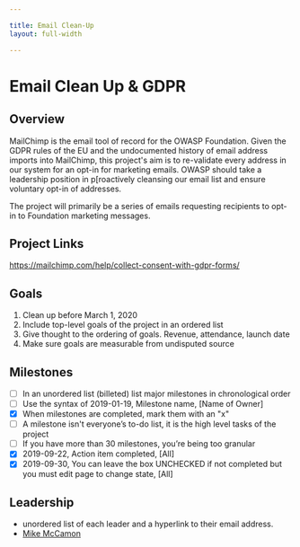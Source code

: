```yaml
---

title: Email Clean-Up
layout: full-width

---
```


# Email Clean Up & GDPR

## Overview

MailChimp is the email tool of record for the OWASP Foundation. Given the GDPR rules of the EU and the undocumented history of email address imports into MailChimp, this project's aim is to re-validate every address in our system for an opt-in for marketing emails. OWASP should take a leadership position in p[roactively cleansing our email list and ensure voluntary opt-in of addresses.

The project will primarily be a series of emails requesting recipients to opt-in to Foundation marketing messages.

## Project Links

https://mailchimp.com/help/collect-consent-with-gdpr-forms/

## Goals

1. Clean up before March 1, 2020
1. Include top-level goals of the project in an ordered list
2. Give thought to the ordering of goals. Revenue, attendance, launch date
3. Make sure goals are measurable from undisputed source

## Milestones

- [ ] In an unordered list (billeted) list major milestones in chronological order
- [ ] Use the syntax of 2019-01-19, Milestone name, [Name of Owner]
- [x] When milestones are completed, mark them with an "x"
- [ ] A milestone isn't everyone’s to-do list, it is the high level tasks of the project
- [ ] If you have more than 30 milestones, you’re being too granular
- [x] 2019-09-22, Action item completed, [All]
- [x] 2019-09-30, You can leave the box UNCHECKED if not completed but you must edit page to change state, [All]

## Leadership

* unordered list of each leader and a hyperlink to their email address.
* [Mike McCamon](mailto:mike.mccamon@owasp.com?subject=An%20Interesting%20Email)





